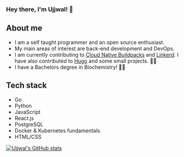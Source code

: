### Hey there, I'm Ujjwal! 👋

## About me
- I am a self taught programmer and an open source enthusiast.
- My main areas of interest are back-end development and DevOps.
- I am currently contributing to [Cloud Native Buildpacks](https://github.com/buildpacks) and [Linkerd](https://github.com/linkerd). I have also contributed to [Hugo](https://github.com/gohugoio/hugo) and some small projects. :man_technologist:
- I have a Bachelors degree in Biochemistry! :man_scientist:

## Tech stack
- Go
- Python
- JavaScript
- React.js
- PostgreSQL
- Docker & Kubernetes fundamentals
- HTML/CSS

[![Ujjwal's GitHub stats](https://github-readme-stats.vercel.app/api?username=importhuman)](https://github.com/anuraghazra/github-readme-stats)


